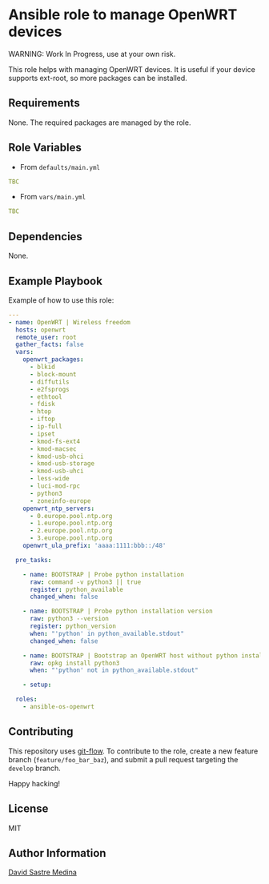 # Ansible role to manage OpenWRT devices

WARNING: Work In Progress, use at your own risk.

This role helps with managing OpenWRT devices. It is useful if your device
supports ext-root, so more packages can be installed.

## Requirements

None. The required packages are managed by the role.

## Role Variables

- From `defaults/main.yml`

```yaml
TBC
```

- From `vars/main.yml`

```yaml
TBC
```

## Dependencies

None.

## Example Playbook

Example of how to use this role:

```yaml
---
- name: OpenWRT | Wireless freedom
  hosts: openwrt
  remote_user: root
  gather_facts: false
  vars:
    openwrt_packages:
      - blkid
      - block-mount
      - diffutils
      - e2fsprogs
      - ethtool
      - fdisk
      - htop
      - iftop
      - ip-full
      - ipset
      - kmod-fs-ext4
      - kmod-macsec
      - kmod-usb-ohci
      - kmod-usb-storage
      - kmod-usb-uhci
      - less-wide
      - luci-mod-rpc
      - python3
      - zoneinfo-europe
    openwrt_ntp_servers:
      - 0.europe.pool.ntp.org
      - 1.europe.pool.ntp.org
      - 2.europe.pool.ntp.org
      - 3.europe.pool.ntp.org
    openwrt_ula_prefix: 'aaaa:1111:bbb::/48'

  pre_tasks:

    - name: BOOTSTRAP | Probe python installation
      raw: command -v python3 || true
      register: python_available
      changed_when: false

    - name: BOOTSTRAP | Probe python installation version
      raw: python3 --version
      register: python_version
      when: "'python' in python_available.stdout"
      changed_when: false

    - name: BOOTSTRAP | Bootstrap an OpenWRT host without python installed
      raw: opkg install python3
      when: "'python' not in python_available.stdout"

    - setup:

  roles:
    - ansible-os-openwrt
```

## Contributing

This repository uses [git-flow](http://nvie.com/posts/a-successful-git-branching-model/).
To contribute to the role, create a new feature branch (`feature/foo_bar_baz`),
and submit a pull request targeting the `develop` branch.

Happy hacking!

## License

MIT

## Author Information

[David Sastre Medina](d.sastre.medina@gmail.com)
